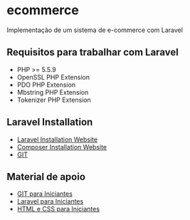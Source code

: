 # ecommerce
Implementação de um sistema de e-commerce com Laravel

## Requisitos para trabalhar com Laravel
- PHP >= 5.5.9
- OpenSSL PHP Extension
- PDO PHP Extension
- Mbstring PHP Extension
- Tokenizer PHP Extension

## Laravel Installation
- [Laravel Installation Website](https://laravel.com/docs/5.2)
- [Composer Installation Website](https://getcomposer.org/download/)
- [GIT](https://git-scm.com/)

## Material de apoio
- [GIT para Iniciantes](https://www.youtube.com/playlist?list=PLInBAd9OZCzzHBJjLFZzRl6DgUmOeG3H0)
- [Laravel para Iniciantes](https://www.youtube.com/playlist?list=PLInBAd9OZCzylabwvLeJIa9gxbS7MmzNY)
- [HTML e CSS para Iniciantes](https://www.youtube.com/playlist?list=PLInBAd9OZCzydDFvm06EgbPXYylGVcyIL) 
